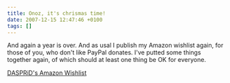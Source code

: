 ```yaml
---
title: Onoz, it's chrismas time!
date: 2007-12-15 12:47:46 +0100
tags: []
---
```


And again a year is over. And as usal I publish my Amazon wishlist again, for those of you, who don't like PayPal donates. I've putted some things together again, of which should at least one thing be OK for everyone.

[DASPRiD's Amazon Wishlist](http://www.amazon.de/gp/registry/wishlist/3CJD7SPEQ93DD/ref=cm_wl_rlist_go)